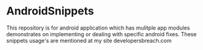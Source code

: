 # AndroidSnippets
This repository is for android application which has mulitple app modules demonstrates on implementing or dealing with specific android fixes. These snippets usage's are mentioned at my site developersbreach.com
